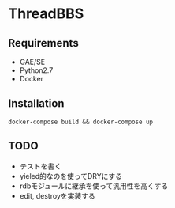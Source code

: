 # ThreadBBS
## Requirements
* GAE/SE
* Python2.7
* Docker

## Installation
```
docker-compose build && docker-compose up
```

## TODO
* テストを書く
* yieled的なのを使ってDRYにする
* rdbモジュールに継承を使って汎用性を高くする
* edit, destroyを実装する
